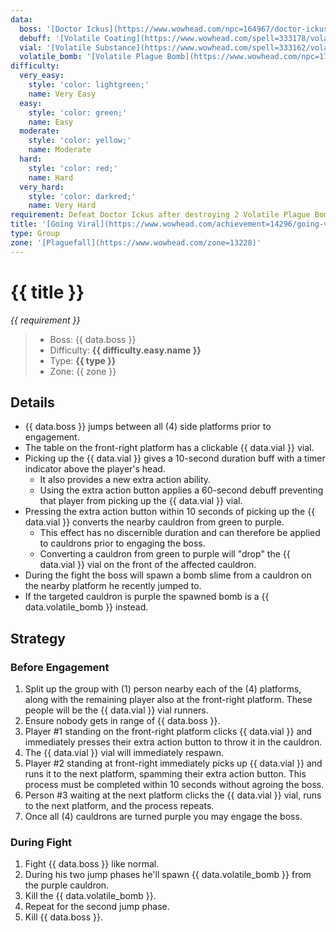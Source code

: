 ```yaml
---
data:
  boss: '[Doctor Ickus](https://www.wowhead.com/npc=164967/doctor-ickus)'
  debuff: '[Volatile Coating](https://www.wowhead.com/spell=333178/volatile-coating)'
  vial: '[Volatile Substance](https://www.wowhead.com/spell=333162/volatile-substance)'
  volatile_bomb: '[Volatile Plague Bomb](https://www.wowhead.com/npc=174018/volatile-plague-bomb)'
difficulty:
  very_easy:
    style: 'color: lightgreen;'
    name: Very Easy
  easy:
    style: 'color: green;'
    name: Easy
  moderate:
    style: 'color: yellow;'
    name: Moderate
  hard:
    style: 'color: red;'
    name: Hard
  very_hard:
    style: 'color: darkred;'
    name: Very Hard
requirement: Defeat Doctor Ickus after destroying 2 Volatile Plague Bombs in Plaguefall on Mythic difficulty.
title: '[Going Viral](https://www.wowhead.com/achievement=14296/going-viral)'
type: Group
zone: '[Plaguefall](https://www.wowhead.com/zone=13228)'
---
```


# {{ title }}

_{{ requirement }}_

> - Boss: {{ data.boss }}
> - Difficulty: **<span style="{{ difficulty.easy.style }}">{{ difficulty.easy.name }}</span>**
> - Type: **{{ type }}**
> - Zone: {{ zone }}

## Details

- {{ data.boss }} jumps between all (4) side platforms prior to engagement.
- The table on the front-right platform has a clickable {{ data.vial }} vial.
- Picking up the {{ data.vial }} gives a 10-second duration buff with a timer indicator above the player's head.
  - It also provides a new extra action ability.
  - Using the extra action button applies a 60-second debuff preventing that player from picking up the {{ data.vial }} vial.
- Pressing the extra action button within 10 seconds of picking up the {{ data.vial }} converts the nearby cauldron from green to purple.
  - This effect has no discernible duration and can therefore be applied to cauldrons prior to engaging the boss.
  - Converting a cauldron from green to purple will "drop" the {{ data.vial }} vial on the front of the affected cauldron.
- During the fight the boss will spawn a bomb slime from a cauldron on the nearby platform he recently jumped to.
- If the targeted cauldron is purple the spawned bomb is a {{ data.volatile_bomb }} instead.

## Strategy

### Before Engagement

1. Split up the group with (1) person nearby each of the (4) platforms, along with the remaining player also at the front-right platform. These people will be the {{ data.vial }} vial runners.
2. Ensure nobody gets in range of {{ data.boss }}.
3. Player #1 standing on the front-right platform clicks {{ data.vial }} and immediately presses their extra action button to throw it in the cauldron.
4. The {{ data.vial }} vial will immediately respawn.
5. Player #2 standing at front-right immediately picks up {{ data.vial }} and runs it to the next platform, spamming their extra action button. This process must be completed within 10 seconds without agroing the boss.
6. Person #3 waiting at the next platform clicks the {{ data.vial }} vial, runs to the next platform, and the process repeats.
7. Once all (4) cauldrons are turned purple you may engage the boss.

### During Fight

1. Fight {{ data.boss }} like normal.
2. During his two jump phases he'll spawn {{ data.volatile_bomb }} from the purple cauldron.
3. Kill the {{ data.volatile_bomb }}.
4. Repeat for the second jump phase.
5. Kill {{ data.boss }}.
